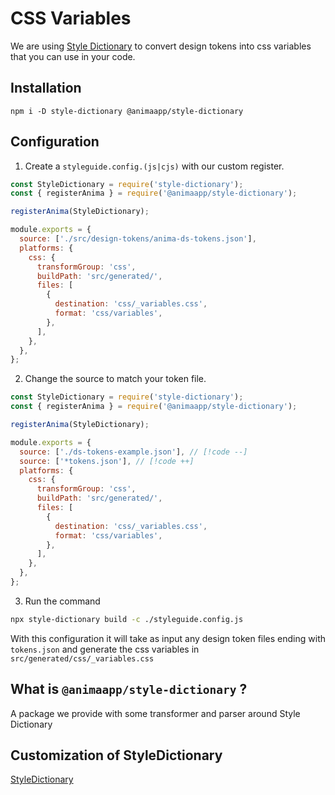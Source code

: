 # CSS Variables

We are using [Style Dictionary](https://amzn.github.io/style-dictionary/) to convert design tokens into css variables that you can use in your code.

## Installation

```
npm i -D style-dictionary @animaapp/style-dictionary
```

## Configuration

1. Create a `styleguide.config.(js|cjs)` with our custom register.
```js 4,2
const StyleDictionary = require('style-dictionary');
const { registerAnima } = require('@animaapp/style-dictionary');

registerAnima(StyleDictionary);

module.exports = {
  source: ['./src/design-tokens/anima-ds-tokens.json'],
  platforms: {
    css: {
      transformGroup: 'css',
      buildPath: 'src/generated/',
      files: [
        {
          destination: 'css/_variables.css',
          format: 'css/variables',
        },
      ],
    },
  },
};
```

2. Change the source to match your token file.
```js
const StyleDictionary = require('style-dictionary');
const { registerAnima } = require('@animaapp/style-dictionary');

registerAnima(StyleDictionary);

module.exports = {
  source: ['./ds-tokens-example.json'], // [!code --]
  source: ['*tokens.json'], // [!code ++]
  platforms: {
    css: {
      transformGroup: 'css',
      buildPath: 'src/generated/',
      files: [
        {
          destination: 'css/_variables.css',
          format: 'css/variables',
        },
      ],
    },
  },
};
```

3. Run the command
```sh
npx style-dictionary build -c ./styleguide.config.js
```

With this configuration it will take as input any design token files ending with `tokens.json` and generate the css variables in `src/generated/css/_variables.css`

## What is `@animaapp/style-dictionary` ?
A package we provide with some transformer and parser around Style Dictionary

## Customization of StyleDictionary

[StyleDictionary](https://amzn.github.io/style-dictionary/#/README)

